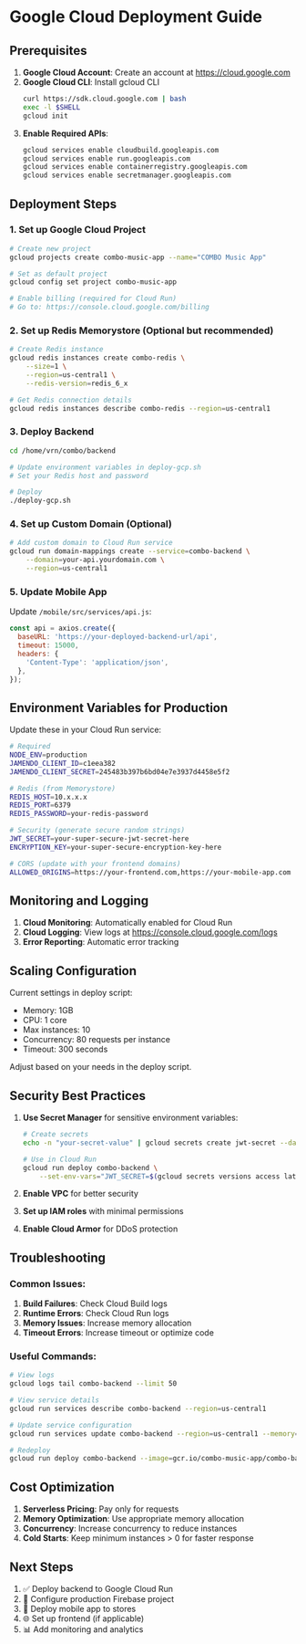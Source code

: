# Google Cloud Deployment Guide

## Prerequisites

1. **Google Cloud Account**: Create an account at https://cloud.google.com
2. **Google Cloud CLI**: Install gcloud CLI
   ```bash
   curl https://sdk.cloud.google.com | bash
   exec -l $SHELL
   gcloud init
   ```
3. **Enable Required APIs**:
   ```bash
   gcloud services enable cloudbuild.googleapis.com
   gcloud services enable run.googleapis.com
   gcloud services enable containerregistry.googleapis.com
   gcloud services enable secretmanager.googleapis.com
   ```

## Deployment Steps

### 1. Set up Google Cloud Project
```bash
# Create new project
gcloud projects create combo-music-app --name="COMBO Music App"

# Set as default project
gcloud config set project combo-music-app

# Enable billing (required for Cloud Run)
# Go to: https://console.cloud.google.com/billing
```

### 2. Set up Redis Memorystore (Optional but recommended)
```bash
# Create Redis instance
gcloud redis instances create combo-redis \
    --size=1 \
    --region=us-central1 \
    --redis-version=redis_6_x

# Get Redis connection details
gcloud redis instances describe combo-redis --region=us-central1
```

### 3. Deploy Backend
```bash
cd /home/vrn/combo/backend

# Update environment variables in deploy-gcp.sh
# Set your Redis host and password

# Deploy
./deploy-gcp.sh
```

### 4. Set up Custom Domain (Optional)
```bash
# Add custom domain to Cloud Run service
gcloud run domain-mappings create --service=combo-backend \
    --domain=your-api.yourdomain.com \
    --region=us-central1
```

### 5. Update Mobile App
Update `/mobile/src/services/api.js`:
```javascript
const api = axios.create({
  baseURL: 'https://your-deployed-backend-url/api',
  timeout: 15000,
  headers: {
    'Content-Type': 'application/json',
  },
});
```

## Environment Variables for Production

Update these in your Cloud Run service:

```bash
# Required
NODE_ENV=production
JAMENDO_CLIENT_ID=c1eea382
JAMENDO_CLIENT_SECRET=245483b397b6bd04e7e3937d4458e5f2

# Redis (from Memorystore)
REDIS_HOST=10.x.x.x
REDIS_PORT=6379
REDIS_PASSWORD=your-redis-password

# Security (generate secure random strings)
JWT_SECRET=your-super-secure-jwt-secret-here
ENCRYPTION_KEY=your-super-secure-encryption-key-here

# CORS (update with your frontend domains)
ALLOWED_ORIGINS=https://your-frontend.com,https://your-mobile-app.com
```

## Monitoring and Logging

1. **Cloud Monitoring**: Automatically enabled for Cloud Run
2. **Cloud Logging**: View logs at https://console.cloud.google.com/logs
3. **Error Reporting**: Automatic error tracking

## Scaling Configuration

Current settings in deploy script:
- Memory: 1GB
- CPU: 1 core
- Max instances: 10
- Concurrency: 80 requests per instance
- Timeout: 300 seconds

Adjust based on your needs in the deploy script.

## Security Best Practices

1. **Use Secret Manager** for sensitive environment variables:
   ```bash
   # Create secrets
   echo -n "your-secret-value" | gcloud secrets create jwt-secret --data-file=-

   # Use in Cloud Run
   gcloud run deploy combo-backend \
       --set-env-vars="JWT_SECRET=$(gcloud secrets versions access latest --secret=jwt-secret)"
   ```

2. **Enable VPC** for better security
3. **Set up IAM roles** with minimal permissions
4. **Enable Cloud Armor** for DDoS protection

## Troubleshooting

### Common Issues:

1. **Build Failures**: Check Cloud Build logs
2. **Runtime Errors**: Check Cloud Run logs
3. **Memory Issues**: Increase memory allocation
4. **Timeout Errors**: Increase timeout or optimize code

### Useful Commands:

```bash
# View logs
gcloud logs tail combo-backend --limit 50

# View service details
gcloud run services describe combo-backend --region=us-central1

# Update service configuration
gcloud run services update combo-backend --region=us-central1 --memory=2Gi

# Redeploy
gcloud run deploy combo-backend --image=gcr.io/combo-music-app/combo-backend --region=us-central1
```

## Cost Optimization

1. **Serverless Pricing**: Pay only for requests
2. **Memory Optimization**: Use appropriate memory allocation
3. **Concurrency**: Increase concurrency to reduce instances
4. **Cold Starts**: Keep minimum instances > 0 for faster response

## Next Steps

1. ✅ Deploy backend to Google Cloud Run
2. 🔄 Configure production Firebase project
3. 📱 Deploy mobile app to stores
4. 🌐 Set up frontend (if applicable)
5. 📊 Add monitoring and analytics
